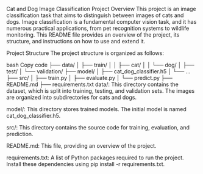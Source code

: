 Cat and Dog Image Classification Project
Overview
This project is an image classification task that aims to distinguish between images of cats and dogs. Image classification is a fundamental computer vision task, and it has numerous practical applications, from pet recognition systems to wildlife monitoring. This README file provides an overview of the project, its structure, and instructions on how to use and extend it.

Project Structure
The project structure is organized as follows:

bash
Copy code
├── data/
│   ├── train/
│   │   ├── cat/
│   │   └── dog/
│   ├── test/
│   └── validation/
├── model/
│   ├── cat_dog_classifier.h5
│   └── ...
├── src/
│   ├── train.py
│   ├── evaluate.py
│   └── predict.py
├── README.md
├── requirements.txt
data/: This directory contains the dataset, which is split into training, testing, and validation sets. The images are organized into subdirectories for cats and dogs.

model/: This directory stores trained models. The initial model is named cat_dog_classifier.h5.

src/: This directory contains the source code for training, evaluation, and prediction.

README.md: This file, providing an overview of the project.

requirements.txt: A list of Python packages required to run the project. Install these dependencies using pip install -r requirements.txt.
